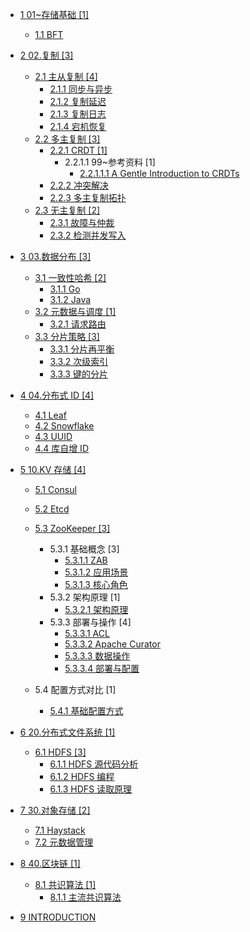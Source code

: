   - [1 01~存储基础 [1]](/01~存储基础/README.md)
    - [1.1 BFT](/01~存储基础/BFT/README.md)
      
  - [2 02.复制 [3]](/02.复制/README.md)
    - [2.1 主从复制 [4]](/02.复制/主从复制/README.md)
      - [2.1.1 同步与异步](/02.复制/主从复制/同步与异步.md)
      - [2.1.2 复制延迟](/02.复制/主从复制/复制延迟.md)
      - [2.1.3 复制日志](/02.复制/主从复制/复制日志.md)
      - [2.1.4 宕机恢复](/02.复制/主从复制/宕机恢复.md)
    - [2.2 多主复制 [3]](/02.复制/多主复制/README.md)
      - [2.2.1 CRDT [1]](/02.复制/多主复制/CRDT/README.md)
        - 2.2.1.1 99~参考资料 [1]
          - [2.2.1.1.1 A Gentle Introduction to CRDTs](/02.复制/多主复制/CRDT/99~参考资料/2023-A%20Gentle%20Introduction%20to%20CRDTs.md)
      - [2.2.2 冲突解决](/02.复制/多主复制/冲突解决.md)
      - [2.2.3 多主复制拓扑](/02.复制/多主复制/多主复制拓扑.md)
    - [2.3 无主复制 [2]](/02.复制/无主复制/README.md)
      - [2.3.1 故障与仲裁](/02.复制/无主复制/故障与仲裁.md)
      - [2.3.2 检测并发写入](/02.复制/无主复制/检测并发写入.md)
  - [3 03.数据分布 [3]](/03.数据分布/README.md)
    - [3.1 一致性哈希 [2]](/03.数据分布/一致性哈希/README.md)
      - [3.1.1 Go](/03.数据分布/一致性哈希/Go.md)
      - [3.1.2 Java](/03.数据分布/一致性哈希/Java.md)
    - [3.2 元数据与调度 [1]](/03.数据分布/元数据与调度/README.md)
      - [3.2.1 请求路由](/03.数据分布/元数据与调度/请求路由.md)
    - [3.3 分片策略 [3]](/03.数据分布/分片策略/README.md)
      - [3.3.1 分片再平衡](/03.数据分布/分片策略/分片再平衡.md)
      - [3.3.2 次级索引](/03.数据分布/分片策略/次级索引.md)
      - [3.3.3 键的分片](/03.数据分布/分片策略/键的分片.md)
  - [4 04.分布式 ID [4]](/04.分布式%20ID/README.md)
    - [4.1 Leaf](/04.分布式%20ID/Leaf.md)
    - [4.2 Snowflake](/04.分布式%20ID/Snowflake.md)
    - [4.3 UUID](/04.分布式%20ID/UUID.md)
    - [4.4 库自增 ID](/04.分布式%20ID/库自增%20ID.md)
  - [5 10.KV 存储 [4]](/10.KV%20存储/README.md)
    - [5.1 Consul](/10.KV%20存储/Consul/README.md)
      
    - [5.2 Etcd](/10.KV%20存储/Etcd/README.md)
      
    - [5.3 ZooKeeper [3]](/10.KV%20存储/ZooKeeper/README.md)
      - 5.3.1 基础概念 [3]
        - [5.3.1.1 ZAB](/10.KV%20存储/ZooKeeper/基础概念/ZAB.md)
        - [5.3.1.2 应用场景](/10.KV%20存储/ZooKeeper/基础概念/应用场景.md)
        - [5.3.1.3 核心角色](/10.KV%20存储/ZooKeeper/基础概念/核心角色.md)
      - 5.3.2 架构原理 [1]
        - [5.3.2.1 架构原理](/10.KV%20存储/ZooKeeper/架构原理/架构原理.md)
      - 5.3.3 部署与操作 [4]
        - [5.3.3.1 ACL](/10.KV%20存储/ZooKeeper/部署与操作/ACL.md)
        - [5.3.3.2 Apache Curator](/10.KV%20存储/ZooKeeper/部署与操作/Apache%20Curator.md)
        - [5.3.3.3 数据操作](/10.KV%20存储/ZooKeeper/部署与操作/数据操作.md)
        - [5.3.3.4 部署与配置](/10.KV%20存储/ZooKeeper/部署与操作/部署与配置.md)
    - 5.4 配置方式对比 [1]
      - [5.4.1 基础配置方式](/10.KV%20存储/配置方式对比/基础配置方式.md)
  - [6 20.分布式文件系统 [1]](/20.分布式文件系统/README.md)
    - [6.1 HDFS [3]](/20.分布式文件系统/HDFS/README.md)
      - [6.1.1 HDFS 源代码分析](/20.分布式文件系统/HDFS/HDFS%20源代码分析.md)
      - [6.1.2 HDFS 编程](/20.分布式文件系统/HDFS/HDFS%20编程.md)
      - [6.1.3 HDFS 读取原理](/20.分布式文件系统/HDFS/HDFS%20读取原理.md)
  - [7 30.对象存储 [2]](/30.对象存储/README.md)
    - [7.1 Haystack](/30.对象存储/Haystack.md)
    - [7.2 元数据管理](/30.对象存储/元数据管理.md)
  - [8 40.区块链 [1]](/40.区块链/README.md)
    - [8.1 共识算法 [1]](/40.区块链/共识算法/README.md)
      - [8.1.1 主流共识算法](/40.区块链/共识算法/主流共识算法.md)
  - [9 INTRODUCTION](/INTRODUCTION.md)